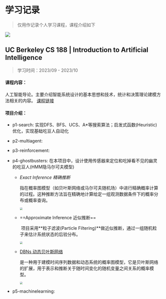# 学习记录

> 仅用作记录个人学习课程，课程介绍如下

![](https://p.ipic.vip/yrr3fk.png)

## UC Berkeley **CS 188** | Introduction to Artificial Intelligence

> 学习时间：2023/09 - 2023/10                                                                                                                   

#### 课程内容：

​	人工智能导论。主要介绍智能系统设计的基本思想和技术，统计和决策理论建模方法相关的内容。 [课程链接](https://inst.eecs.berkeley.edu/~cs188/fa18/)

#### 项目介绍：

- p1-search: 实现DFS、BFS、UCS、A*等搜索算法；启发式函数(Heuristic)优化，实现基础吃豆人自动化

- p2-multiagent: 

- p3-reinforcement:

- p4-ghostbusters:  在本项目中，设计使用传感器来定位和吃掉看不见的幽灵的吃豆人(HMM隐马尔可夫模型)

   - *Exact Inference 精确推断*

     ​	指在概率图模型（如贝叶斯网络或马尔可夫随机场）中进行精确概率计算的过程。这种推断方法旨在精确地计算给定一组观测数据条件下的概率分布或概率查询。

     <img src="https://p.ipic.vip/v9jpme.png" style="zoom:50%;" />

   - ==Approximate Inference 近似推断==

     ​	项目采用**粒子滤波(Particle Filtering)**做近似推断，通过一组随机粒子来估计系统状态的后验分布。

     <img src="https://p.ipic.vip/jx33yn.png" style="zoom:50%;" />

   - <u>DBNs 动态贝叶斯网络</u>

     ​	是一种用于建模时间序列数据和动态系统的概率图模型，它是贝叶斯网络的扩展，用于表示和推断关于随时间变化的随机变量之间关系的概率模型。

     <img src="https://p.ipic.vip/kwnuo4.png" style="zoom:50%;" />

- p5-machinelearning: 

